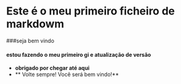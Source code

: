 
# Este é o meu primeiro ficheiro de markdowm

###seja bem vindo 

#### estou fazendo o meu primeiro gi e atualização de versão 

- **obrigado por chegar até aqui**
- ** Volte sempre! Você será bem vindo!**